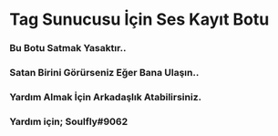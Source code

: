 # Tag Sunucusu İçin Ses Kayıt Botu

### Bu Botu Satmak Yasaktır..
### Satan Birini Görürseniz Eğer Bana Ulaşın..
### Yardım Almak İçin Arkadaşlık Atabilirsiniz.
### Yardım için; Soulfly#9062
